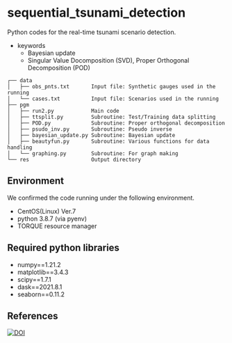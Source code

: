# sequential_tsunami_detection

Python codes for the real-time tsunami scenario detection.

- keywords
  - Bayesian update
  - Singular Value Docomposition (SVD), Proper Orthogonal Decomposition (POD)


```
┌── data
│   ├── obs_pnts.txt       Input file: Synthetic gauges used in the running
│   └── cases.txt          Input file: Scenarios used in the running
├── pgm
│   ├── run2.py            Main code
│   ├── ttsplit.py         Subroutine: Test/Training data splitting
│   ├── POD.py             Subroutine: Proper orthogonal decomposition
│   ├── psudo_inv.py       Subroutine: Pseudo inverse 
│   ├── bayesian_update.py Subroutine: Bayesian update
│   ├── beautyfun.py       Subroutine: Various functions for data handling
│   └── graphing.py        Subroutine: For graph making
└── res                    Output directory
```

## Environment

We confirmed the code running under the following environment.
- CentOS(Linux) Ver.7
- python 3.8.7 (via pyenv)
- TORQUE resource manager


## Required python libraries

- numpy==1.21.2
- matplotlib==3.4.3
- scipy==1.7.1
- dask==2021.8.1
- seaborn==0.11.2


## References

[![DOI](https://zenodo.org/badge/508964446.svg)](https://zenodo.org/badge/latestdoi/508964446)

